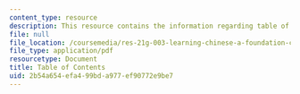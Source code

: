 ```yaml
---
content_type: resource
description: This resource contains the information regarding table of contents.
file: null
file_location: /coursemedia/res-21g-003-learning-chinese-a-foundation-course-in-mandarin-spring-2011/2b54a654efa499bda977ef90772e9be7_MITRES_21G_003S11_toc.pdf
file_type: application/pdf
resourcetype: Document
title: Table of Contents
uid: 2b54a654-efa4-99bd-a977-ef90772e9be7
---
```


